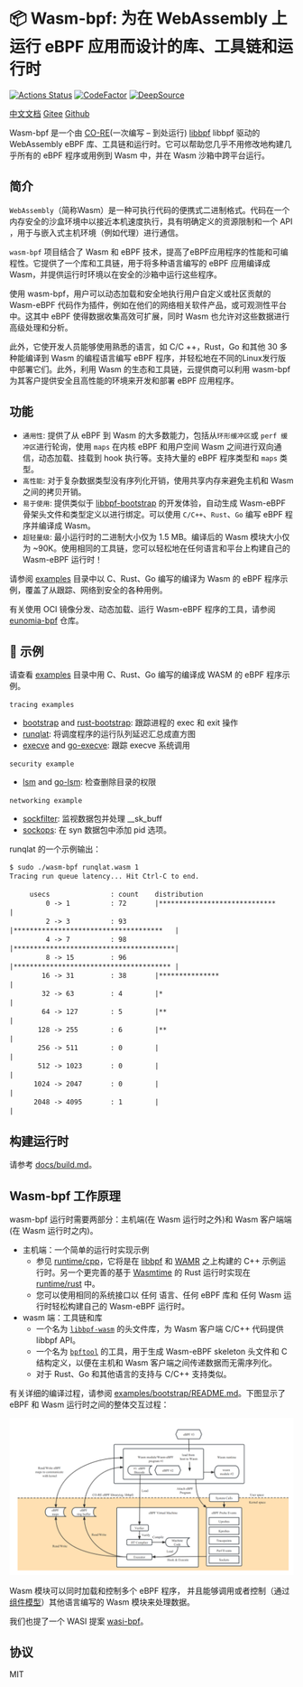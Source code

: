# 📦 Wasm-bpf: 为在 WebAssembly 上运行 eBPF 应用而设计的库、工具链和运行时

[![Actions Status](https://github.com/eunomia-bpf/wasm-bpf/workflows/Ubuntu/badge.svg)](https://github.com/eunomia-bpf/wasm-bpf/actions)
[![CodeFactor](https://www.codefactor.io/repository/github/eunomia-bpf/wasm-bpf/badge)](https://www.codefactor.io/repository/github/eunomia-bpf/wasm-bpf)
[![DeepSource](https://deepsource.io/gh/eunomia-bpf/wasm-bpf.svg/?label=active+issues&show_trend=true&token=rcSI3J1-gpwLIgZWtKZC-N6C)](https://deepsource.io/gh/eunomia-bpf/wasm-bpf/?ref=repository-badge)

[中文文档](README_zh.md) [Gitee](https://gitee.com/eunomia-bpf/wasm-bpf) [Github](https://github.com/eunomia-bpf/wasm-bpf)

Wasm-bpf 是一个由 [CO-RE](https://facebookmicrosites.github.io/bpf/blog/2020/02/19/bpf-portability-and-co-re.html)(一次编写 – 到处运行) [libbpf](https://github.com/libbpf/libbpf) libbpf 驱动的 WebAssembly eBPF 库、工具链和运行时。它可以帮助您几乎不用修改地构建几乎所有的 eBPF 程序或用例到 Wasm 中，并在 Wasm 沙箱中跨平台运行。

## 简介

`WebAssembly`（简称Wasm）是一种可执行代码的便携式二进制格式。代码在一个内存安全的沙盒环境中以接近本机速度执行，具有明确定义的资源限制和一个 API ，用于与嵌入式主机环境（例如代理）进行通信。

`wasm-bpf` 项目结合了 Wasm 和 eBPF 技术，提高了eBPF应用程序的性能和可编程性。它提供了一个库和工具链，用于将多种语言编写的 eBPF 应用编译成 Wasm，并提供运行时环境以在安全的沙箱中运行这些程序。

使用 wasm-bpf，用户可以动态加载和安全地执行用户自定义或社区贡献的 Wasm-eBPF 代码作为插件，例如在他们的网络相关软件产品，或可观测性平台中。这其中 eBPF 使得数据收集高效可扩展，同时 Wasm 也允许对这些数据进行高级处理和分析。

此外，它使开发人员能够使用熟悉的语言，如 C/C ++，Rust，Go 和其他 30 多种能编译到 Wasm 的编程语言编写 eBPF 程序，并轻松地在不同的Linux发行版中部署它们。此外，利用 Wasm 的生态和工具链，云提供商可以利用 wasm-bpf 为其客户提供安全且高性能的环境来开发和部署 eBPF 应用程序。

## 功能

- `通用性`: 提供了从 eBPF 到 Wasm 的大多数能力，包括从`环形缓冲区`或 `perf 缓冲区`进行轮询，使用 `maps` 在内核 eBPF 和用户空间 Wasm 之间进行双向通信，动态加载、挂载到 hook 执行等。支持大量的 eBPF 程序类型和 `maps` 类型。
- `高性能`: 对于复杂数据类型没有序列化开销，使用共享内存来避免主机和 Wasm 之间的拷贝开销。
- `易于使用`: 提供类似于 [libbpf-bootstrap](https://github.com/libbpf/libbpf-bootstrap) 的开发体验，自动生成 Wasm-eBPF 骨架头文件和类型定义以进行绑定。可以使用 `C/C++`、`Rust`、`Go` 编写 eBPF 程序并编译成 Wasm。
- `超轻量级`: 最小运行时的二进制大小仅为 1.5 MB。编译后的 Wasm 模块大小仅为 ~90K。使用相同的工具链，您可以轻松地在任何语言和平台上构建自己的 Wasm-eBPF 运行时！

请参阅 [examples](examples) 目录中以 C、Rust、Go 编写的编译为 Wasm 的 eBPF 程序示例，覆盖了从跟踪、网络到安全的各种用例。

有关使用 OCI 镜像分发、动态加载、运行 Wasm-eBPF 程序的工具，请参阅 [eunomia-bpf](https://github.com/eunomia-bpf/eunomia-bpf) 仓库。

## 🔨 示例

请查看 [examples](examples) 目录中用 C、Rust、Go 编写的编译成 WASM 的 eBPF 程序示例。

`tracing examples`

- [bootstrap](examples/bootstrap) and [rust-bootstrap](examples/rust-bootstrap): 跟踪进程的 exec 和 exit 操作
- [runqlat](examples/runqlat): 将调度程序的运行队列延迟汇总成直方图
- [execve](examples/execve) and [go-execve](examples/go-execve): 跟踪 execve 系统调用

`security example`
- [lsm](examples/lsm) and  [go-lsm](examples/go-lsm): 检查删除目录的权限

`networking example`
- [sockfilter](examples/sockfilter): 监视数据包并处理 __sk_buff
- [sockops](examples/sockops): 在 syn 数据包中添加 pid 选项。

runqlat 的一个示例输出：

```console
$ sudo ./wasm-bpf runqlat.wasm 1
Tracing run queue latency... Hit Ctrl-C to end.

     usecs               : count    distribution
         0 -> 1          : 72       |*****************************           |
         2 -> 3          : 93       |*************************************   |
         4 -> 7          : 98       |****************************************|
         8 -> 15         : 96       |*************************************** |
        16 -> 31         : 38       |***************                         |
        32 -> 63         : 4        |*                                       |
        64 -> 127        : 5        |**                                      |
       128 -> 255        : 6        |**                                      |
       256 -> 511        : 0        |                                        |
       512 -> 1023       : 0        |                                        |
      1024 -> 2047       : 0        |                                        |
      2048 -> 4095       : 1        |                                        |
```

## 构建运行时

请参考 [docs/build.md](docs/build.md)。

## Wasm-bpf 工作原理

wasm-bpf 运行时需要两部分：主机端(在 Wasm 运行时之外)和 Wasm 客户端端(在 Wasm 运行时之内)。

- 主机端：一个简单的运行时实现示例
  - 参见 [runtime/cpp](runtime/cpp)，它将是在 [libbpf](https://github.com/libbpf/libbpf) 和 [WAMR](https://github.com/bytecodealliance/wasm-micro-runtime) 之上构建的 C++ 示例运行时。另一个更完善的基于 [Wasmtime](https://github.com/bytecodealliance/wasmtime) 的 Rust 运行时实现在 [runtime/rust](runtime/rust) 中。
  - 您可以使用相同的系统接口以 任何 语言、任何 eBPF 库和 任何 Wasm 运行时轻松构建自己的 Wasm-eBPF 运行时。
- wasm 端：工具链和库
  - 一个名为 [`libbpf-wasm`](wasm-sdk/c/libbpf-wasm.h) 的头文件库，为 Wasm 客户端 C/C++ 代码提供 libbpf API。
  - 一个名为 [`bpftool`](https://github.com/eunomia-bpf/bpftool/tree/wasm-bpftool) 的工具，用于生成 Wasm-eBPF skeleton 头文件和 C 结构定义，以便在主机和 Wasm 客户端之间传递数据而无需序列化。
  - 对于 Rust、Go 和其他语言的支持与 C/C++ 支持类似。

有关详细的编译过程，请参阅 [examples/bootstrap/README.md](examples/bootstrap/README.md)。下图显示了 eBPF 和 Wasm 运行时之间的整体交互过程：

![wasi-bpf](docs/wasm-bpf-no-bcc.png)

Wasm 模块可以同时加载和控制多个 eBPF 程序， 并且能够调用或者控制（通过[组件模型](https://github.com/WebAssembly/component-model)）其他语言编写的 Wasm 模块来处理数据。

我们也提了一个 WASI 提案 [wasi-bpf](https://github.com/WebAssembly/WASI/issues/513)。

## 协议

MIT
